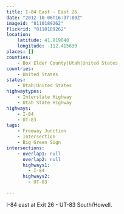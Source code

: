```yaml
---
title: I-84 East - East 26
date: "2012-10-06T16:37:00Z"
imageid: "8110189262"
flickrid: "8110189262"
location:
    latitude: 41.819048
    longitude: -112.415639
places: []
counties:
    - Box Elder County|Utah|United States
countries:
    - United States
states:
    - Utah|United States
highwaytypes:
    - Interstate Highway
    - Utah State Highway
highways:
    - I-84
    - UT-83
tags:
    - Freeway Junction
    - Intersection
    - Big Green Sign
intersections:
    - overlap1: null
      overlap2: null
      highways1:
        - I-84
      highways2:
        - UT-83

---
```

I-84 east at Exit 26 - UT-83 South/Howell.